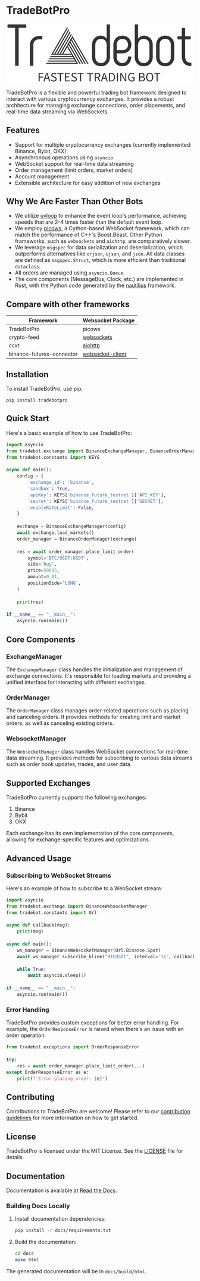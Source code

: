 # TradeBotPro

<picture>
  <source media="(prefers-color-scheme: dark)" srcset="docs/source/_static/logo-dark.png">
  <source media="(prefers-color-scheme: light)" srcset="docs/source/_static/logo-light.png">
  <img alt="TradeBotPro Logo" src="docs/source/_static/logo-light.png">
</picture>

TradeBotPro is a flexible and powerful trading bot framework designed to interact with various cryptocurrency exchanges. It provides a robust architecture for managing exchange connections, order placements, and real-time data streaming via WebSockets.

## Features

- Support for multiple cryptocurrency exchanges (currently implemented: Binance, Bybit, OKX)
- Asynchronous operations using `asyncio`
- WebSocket support for real-time data streaming
- Order management (limit orders, market orders)
- Account management
- Extensible architecture for easy addition of new exchanges

## Why We Are Faster Than Other Bots

- We utilize [uvloop](https://github.com/MagicStack/uvloop) to enhance the event loop's performance, achieving speeds that are 2-4 times faster than the default event loop.
- We employ [picows](https://github.com/tarasko/picows), a Cython-based WebSocket framework, which can match the performance of C++'s Boost.Beast. Other Python frameworks, such as `websockets` and `aiohttp`, are comparatively slower.
- We leverage `msgspec` for data serialization and deserialization, which outperforms alternatives like `orjson`, `ujson`, and `json`. All data classes are defined as `msgspec.Struct`, which is more efficient than traditional `dataclass`.
- All orders are managed using `asyncio.Queue`.
- The core components (MessageBus, Clock, etc.) are implemented in Rust, with the Python code generated by the [nautilius](https://github.com/nautilius/nautilius) framework.

## Compare with other frameworks

| Framework | Websocket Package |
|-----------|-------|
| TradeBotPro | picows |
| crypto-feed | [websockets](https://websockets.readthedocs.io/en/stable/) |
| ccxt | [aiohttp](https://docs.aiohttp.org/en/stable/client_reference.html) |
| binance-futures-connector | [websocket-clienr](https://websocket-client.readthedocs.io/en/latest/examples.html) |





## Installation

To install TradeBotPro, use pip:

```
pip install tradebotpro
```

## Quick Start

Here's a basic example of how to use TradeBotPro:

```python
import asyncio
from tradebot.exchange import BinanceExchangeManager, BinanceOrderManager
from tradebot.constants import KEYS

async def main():
    config = {
        'exchange_id': 'binance',
        'sandbox': True,
        'apiKey': KEYS['binance_future_testnet']['API_KEY'],
        'secret': KEYS['binance_future_testnet']['SECRET'],
        'enableRateLimit': False,
    }
    
    exchange = BinanceExchangeManager(config)
    await exchange.load_markets()
    order_manager = BinanceOrderManager(exchange)
    
    res = await order_manager.place_limit_order(
        symbol='BTC/USDT:USDT',
        side='buy',
        price=59695,
        amount=0.01,
        positionSide='LONG',
    )
    
    print(res)

if __name__ == "__main__":
    asyncio.run(main())
```

## Core Components

### ExchangeManager

The `ExchangeManager` class handles the initialization and management of exchange connections. It's responsible for loading markets and providing a unified interface for interacting with different exchanges.

### OrderManager

The `OrderManager` class manages order-related operations such as placing and canceling orders. It provides methods for creating limit and market orders, as well as canceling existing orders.

### WebsocketManager

The `WebsocketManager` class handles WebSocket connections for real-time data streaming. It provides methods for subscribing to various data streams such as order book updates, trades, and user data.

## Supported Exchanges

TradeBotPro currently supports the following exchanges:

1. Binance
2. Bybit
3. OKX

Each exchange has its own implementation of the core components, allowing for exchange-specific features and optimizations.

## Advanced Usage

### Subscribing to WebSocket Streams

Here's an example of how to subscribe to a WebSocket stream:

```python
import asyncio
from tradebot.exchange import BinanceWebsocketManager
from tradebot.constants import Url

async def callback(msg):
    print(msg)

async def main():
    ws_manager = BinanceWebsocketManager(Url.Binance.Spot)
    await ws_manager.subscribe_kline("BTCUSDT", interval='1s', callback=callback)
    
    while True:
        await asyncio.sleep(1)

if __name__ == "__main__":
    asyncio.run(main())
```

### Error Handling

TradeBotPro provides custom exceptions for better error handling. For example, the `OrderResponseError` is raised when there's an issue with an order operation:

```python
from tradebot.exceptions import OrderResponseError

try:
    res = await order_manager.place_limit_order(...)
except OrderResponseError as e:
    print(f"Error placing order: {e}")
```

## Contributing

Contributions to TradeBotPro are welcome! Please refer to our [contribution guidelines](CONTRIBUTING.md) for more information on how to get started.

## License

TradeBotPro is licensed under the MIT License. See the [LICENSE](LICENSE) file for details.

## Documentation

Documentation is available at [Read the Docs](https://your-project-name.readthedocs.io/).

### Building Docs Locally

1. Install documentation dependencies:
   ```bash
   pip install -r docs/requirements.txt
   ```

2. Build the documentation:
   ```bash
   cd docs
   make html
   ```

The generated documentation will be in `docs/build/html`.
